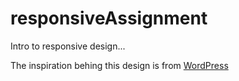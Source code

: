 # responsiveAssignment
Intro to responsive design...

The inspiration behing this design is from [WordPress](http://wordpress.org)
